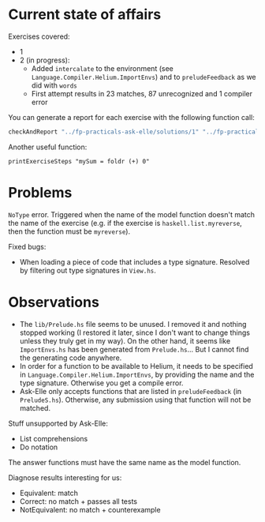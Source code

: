 # Current state of affairs

Exercises covered:
* 1
* 2 (in progress):
    * Added `intercalate` to the environment (see `Language.Compiler.Helium.ImportEnvs`) and to `preludeFeedback` as we did with `words`
    * First attempt results in 23 matches, 87 unrecognized and 1 compiler error

You can generate a report for each exercise with the following function call:

```haskell
checkAndReport "../fp-practicals-ask-elle/solutions/1" "../fp-practicals-ask-elle/2017-assignment1-lists/exercise1"
```

Another useful function:

```
printExerciseSteps "mySum = foldr (+) 0"
```

# Problems

`NoType` error. Triggered when the name of the model function doesn't match the name of the exercise (e.g. if the exercise is `haskell.list.myreverse`, then the function must be `myreverse`).

Fixed bugs:
* When loading a piece of code that includes a type signature. Resolved by filtering out type signatures in `View.hs`.

# Observations

* The `lib/Prelude.hs` file seems to be unused. I removed it and nothing stopped working (I restored it later, since I don't want to change things unless they truly get in my way). On the other hand, it seems like `ImportEnvs.hs` has been generated from `Prelude.hs`... But I cannot find the generating code anywhere.
* In order for a function to be available to Helium, it needs to be specified in `Language.Compiler.Helium.ImportEnvs`, by providing the name and the type signature. Otherwise you get a compile error.
* Ask-Elle only accepts functions that are listed in `preludeFeedback` (in `PreludeS.hs`). Otherwise, any submission using that function will not be matched.

Stuff unsupported by Ask-Elle:
* List comprehensions
* Do notation

The answer functions must have the same name as the model function.

Diagnose results interesting for us:
* Equivalent: match
* Correct: no match + passes all tests
* NotEquivalent: no match + counterexample
